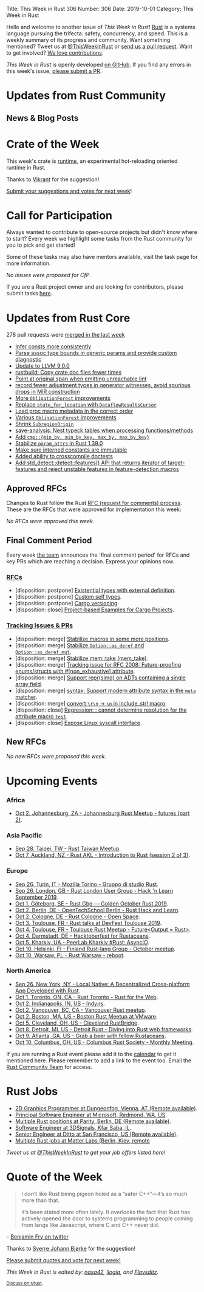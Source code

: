 Title: This Week in Rust 306
Number: 306
Date: 2019-10-01
Category: This Week in Rust

Hello and welcome to another issue of *This Week in Rust*!
[Rust](http://rust-lang.org) is a systems language pursuing the trifecta: safety, concurrency, and speed.
This is a weekly summary of its progress and community.
Want something mentioned? Tweet us at [@ThisWeekInRust](https://twitter.com/ThisWeekInRust) or [send us a pull request](https://github.com/cmr/this-week-in-rust).
Want to get involved? [We love contributions](https://github.com/rust-lang/rust/blob/master/CONTRIBUTING.md).

*This Week in Rust* is openly developed [on GitHub](https://github.com/cmr/this-week-in-rust).
If you find any errors in this week's issue, [please submit a PR](https://github.com/cmr/this-week-in-rust/pulls).

# Updates from Rust Community

## News & Blog Posts

# Crate of the Week

This week's crate is [runtime](https://github.com/mun-lang/runtime), an experimental hot-reloading oriented runtime in Rust.

Thanks to [Vikrant](https://users.rust-lang.org/t/crate-of-the-week/2704/628) for the suggestion!

[Submit your suggestions and votes for next week][submit_crate]!

[submit_crate]: https://users.rust-lang.org/t/crate-of-the-week/2704

# Call for Participation

Always wanted to contribute to open-source projects but didn't know where to start?
Every week we highlight some tasks from the Rust community for you to pick and get started!

Some of these tasks may also have mentors available, visit the task page for more information.

*No issues were proposed for CfP*.

If you are a Rust project owner and are looking for contributors, please submit tasks [here][guidelines].

[guidelines]: https://users.rust-lang.org/t/twir-call-for-participation/4821

# Updates from Rust Core

278 pull requests were [merged in the last week][merged]

[merged]: https://github.com/search?q=is%3Apr+org%3Arust-lang+is%3Amerged+merged%3A2019-09-16..2019-09-23

* [Infer consts more consistently](https://github.com/rust-lang/rust/pull/64679)
* [Parse assoc type bounds in generic params and provide custom diagnostic](https://github.com/rust-lang/rust/pull/64676)
* [Update to LLVM 9.0.0](https://github.com/rust-lang/rust/pull/64634)
* [rustbuild: Copy crate doc files fewer times](https://github.com/rust-lang/rust/pull/64613)
* [Point at original span when emitting unreachable lint](https://github.com/rust-lang/rust/pull/64592)
* [record fewer adjustment types in generator witnesses, avoid spurious drops in MIR construction](https://github.com/rust-lang/rust/pull/64584)
* [More `ObligationForest` improvements](https://github.com/rust-lang/rust/pull/64545)
* [Replace `state_for_location` with `DataflowResultsCursor`](https://github.com/rust-lang/rust/pull/64532)
* [Load proc macro metadata in the correct order](https://github.com/rust-lang/rust/pull/64528)
* [Various `ObligationForest` improvements](https://github.com/rust-lang/rust/pull/64500)
* [Shrink `SubregionOrigin`](https://github.com/rust-lang/rust/pull/64394)
* [save-analysis: Nest typeck tables when processing functions/methods](https://github.com/rust-lang/rust/pull/64250)
* [Add `cmp::{min_by, min_by_key, max_by, max_by_key}`](https://github.com/rust-lang/rust/pull/64047)
* [Stabilize `param_attrs` in Rust 1.39.0](https://github.com/rust-lang/rust/pull/64010)
* [Make sure interned constants are immutable](https://github.com/rust-lang/rust/pull/63955)
* [Added ability to crosscompile doctests](https://github.com/rust-lang/cargo/pull/6892)
* [Add std_detect::detect::features() API that returns iterator of target-features and reject unstable features in feature-detection macros](https://github.com/rust-lang/stdarch/pull/739)

## Approved RFCs

Changes to Rust follow the Rust [RFC (request for comments)
process](https://github.com/rust-lang/rfcs#rust-rfcs). These
are the RFCs that were approved for implementation this week:

*No RFCs were approved this week.*

## Final Comment Period

Every week [the team](https://www.rust-lang.org/team.html) announces the
'final comment period' for RFCs and key PRs which are reaching a
decision. Express your opinions now.

### [RFCs](https://github.com/rust-lang/rfcs/labels/final-comment-period)

* [disposition: postpone] [Existential types with external definition](https://github.com/rust-lang/rfcs/pull/2492).
* [disposition: postpone] [Custom self types](https://github.com/rust-lang/rfcs/pull/2362).
* [disposition: postpone] [Cargo versioning](https://github.com/rust-lang/rfcs/pull/2182).
* [disposition: close] [Project-based Examples for Cargo Projects](https://github.com/rust-lang/rfcs/pull/2517).

### [Tracking Issues & PRs](https://github.com/rust-lang/rust/labels/final-comment-period)

* [disposition: merge] [Stabilize macros in some more positions](https://github.com/rust-lang/rust/pull/63931).
* [disposition: merge] [Stabilize `Option::as_deref` and `Option::as_deref_mut`](https://github.com/rust-lang/rust/pull/64708).
* [disposition: merge] [Stabilize mem::take (mem_take)](https://github.com/rust-lang/rust/pull/64716).
* [disposition: merge] [Tracking issue for RFC 2008: Future-proofing enums/structs with #[non_exhaustive] attribute](https://github.com/rust-lang/rust/issues/44109).
* [disposition: merge] [Support repr(simd) on ADTs containing a single array field](https://github.com/rust-lang/rust/pull/63531).
* [disposition: merge] [syntax: Support modern attribute syntax in the `meta` matcher](https://github.com/rust-lang/rust/pull/63674).
* [disposition: merge] [convert `\r\n` -> `\n` in include_str! macro](https://github.com/rust-lang/rust/pull/63681).
* [disposition: close] [Regression: : cannot determine resolution for the attribute macro `test`](https://github.com/rust-lang/rust/issues/56375).
* [disposition: close] [Expose Linux syscall interface](https://github.com/rust-lang/rust/pull/63745).

## New RFCs

*No new RFCs were proposed this week.*

# Upcoming Events

### Africa

* [Oct  2. Johannesburg, ZA - Johannesburg Rust Meetup - futures (part 2)](https://www.meetup.com/Johannesburg-Rust-Meetup/events/dgqmbryznbdb/).

### Asia Pacific

* [Sep 28. Taipei, TW - Rust Taiwan Meetup](https://www.facebook.com/events/2110177005945081/).
* [Oct  7. Auckland, NZ - Rust AKL - Introduction to Rust (session 2 of 3)](https://www.meetup.com/rust-akl/events/259481147/).

### Europe

* [Sep 26. Turin, IT - Mozilla Torino - Gruppo di studio Rust](https://www.meetup.com/Mozilla-Torino/events/264748662).
* [Sep 26. London, GB - Rust London User Group - Hack 'n Learn September 2019](https://www.meetup.com/it-IT/Rust-London-User-Group/events/264999149/).
* [Oct  1. Göteborg, SE - Rust Gbg — Golden October Rust 2019](https://www.meetup.com/rustgbg/events/264957575/).
* [Oct  2. Berlin, DE - OpenTechSchool Berlin - Rust Hack and Learn](https://www.meetup.com/opentechschool-berlin/events/nxdpgryznbdb/).
* [Oct  2. Cologne, DE - Rust Cologne - Open Space](https://www.meetup.com/RustCologne/events/tnrnbryznbdb/).
* [Oct  3. Toulouse, FR - Rust talks at DevFest Toulouse 2019](https://devfesttoulouse.fr/).
* [Oct  4. Toulouse, FR - Toulouse Rust Meetup - Future<Output = Rust>](https://www.meetup.com/Toulouse-Rust-Meetup/events/264780064).
* [Oct  4. Darmstadt, DE - Hacktoberfest for Rustaceans](https://www.meetup.com/Rust-Rhein-Main/events/265052778).
* [Oct  5. Kharkiv, UA - PeerLab Kharkiv #Rust: AsyncIO](https://dou.ua/calendar/28904/).
* [Oct 10. Helsinki, FI - Finland Rust-lang Group - October meetup](https://www.meetup.com/Finland-Rust-Meetup/events/265091401/).
* [Oct 10. Warsaw, PL - Rust Warsaw - reboot](https://www.meetup.com/Rust-Warsaw/events/265091321/).

### North America

* [Sep 26. New York, NY - Local Native: A Decentralized Cross-platform App Developed with Rust](https://www.meetup.com/Rust-NYC/events/264849068/).
* [Oct  1. Toronto, ON, CA - Rust Toronto - Rust for the Web](https://www.meetup.com/Rust-Toronto/events/264727074/).
* [Oct  2. Indianapolis, IN, US - Indy.rs](https://www.meetup.com/indyrs/events/mffbtpyznbdb/).
* [Oct  2. Vancouver, BC, CA - Vancouver Rust meetup](https://www.meetup.com/Vancouver-Rust/events/rwcpfryznbdb/).
* [Oct  2. Boston, MA, US - Boston Rust Meetup at VMware](https://www.meetup.com/BostonRust/events/264555065/).
* [Oct  5. Cleveland, OH, US - Cleveland RustBridge](https://coffee.dev/rustbridge).
* [Oct  8. Detroit, MI, US - Detroit Rust - Diving into Rust web frameworks](https://www.meetup.com/detroitrust/events/265090754/).
* [Oct  9. Atlanta, GA, US - Grab a beer with fellow Rustaceans](https://www.meetup.com/Rust-ATL/events/qxqdgryznbmb/).
* [Oct 10. Columbus, OH, US - Columbus Rust Society - Monthly Meeting](https://www.meetup.com/columbus-rs/events/dpkhgryznbnb/).

If you are running a Rust event please add it to the [calendar] to get
it mentioned here. Please remember to add a link to the event too.
Email the [Rust Community Team][community] for access.

[calendar]: https://www.google.com/calendar/embed?src=apd9vmbc22egenmtu5l6c5jbfc%40group.calendar.google.com
[community]: mailto:community-team@rust-lang.org

# Rust Jobs

* [2D Graphics Programmer at Dungeonfog, Vienna, AT (Remote available)](https://www.dungeonfog.com/about/job-offers/).
* [Principal Software Engineer at Microsoft, Redmond, WA, US](https://twitter.com/ryan_levick/status/1171830191804551168).
* [Multiple Rust positions at Parity, Berlin, DE (Remote available)](https://www.parity.io/jobs/).
* [Software Engineer at 3DSignals, Kfar Saba, IL](https://3dsig.com/positions/software-engineer/).
* [Senior Engineer at Ditto at San Francisco, US (Remote available)](https://twitter.com/Adam_Fish/status/1173672751271268352).
* [Multiple Rust jobs at Matter Labs (Berlin, Kiev, remote](https://medium.com/matter-labs/software-engineering-jobs-at-matter-labs-c456d01b2a02)

*Tweet us at [@ThisWeekInRust](https://twitter.com/ThisWeekInRust) to get your job offers listed here!*

# Quote of the Week

> I don’t like Rust being pigeon holed as a “safer C++”—it’s so much more than that.
>
> It’s been stated more often lately. It overlooks the fact that Rust has actively opened the door to systems programming to people coming from langs like Javascript, where C and C++ never did.

– [Benjamin Fry on twitter](https://twitter.com/benj_fry/status/1173754548453699584)

Thanks to [Sverre Johann Bjørke](https://users.rust-lang.org/t/twir-quote-of-the-week/328/703) for the suggestion!

[Please submit quotes and vote for next week!](https://users.rust-lang.org/t/twir-quote-of-the-week/328)

*This Week in Rust is edited by: [nasa42](https://github.com/nasa42), [llogiq](https://github.com/llogiq), and [Flavsditz](https://github.com/Flavsditz).*

<small>[Discuss on r/rust]().</small>
